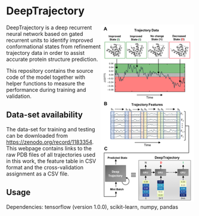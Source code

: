 # DeepTrajectory

<img align="right" width="250" height="475" src="/img/method.png?raw=true">

DeepTrajectory is a deep recurrent neural network based on gated recurrent units to identify improved conformational states from refinement trajectory data in order to assist accurate protein structure prediction.

This repository contains the source code of the model together with helper functions to measure the performance during training and validation.

## Data-set availability

The data-set for training and testing can be downloaded from https://zenodo.org/record/1183354. This webpage contains links to the raw PDB files of all trajectories used in this work, the feature table in CSV format and the cross-validation assignment as a CSV file. 


## Usage

Dependencies: tensorflow (version 1.0.0), scikit-learn, numpy, pandas

